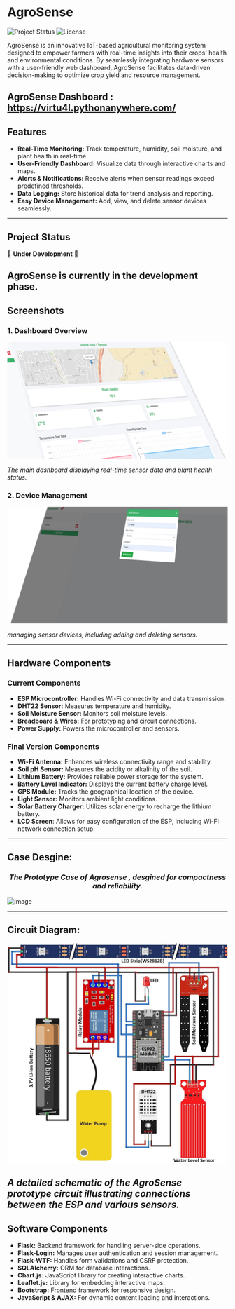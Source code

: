 # AgroSense

![Project Status](https://img.shields.io/badge/status-Under_Development-yellow)
![License](https://img.shields.io/badge/license-MIT-green)

AgroSense is an innovative IoT-based agricultural monitoring system designed to empower farmers with real-time insights into their crops' health and environmental conditions. By seamlessly integrating hardware sensors with a user-friendly web dashboard, AgroSense facilitates data-driven decision-making to optimize crop yield and resource management.


AgroSense Dashboard : https://virtu4l.pythonanywhere.com/
---

## Features

- **Real-Time Monitoring:** Track temperature, humidity, soil moisture, and plant health in real-time.
- **User-Friendly Dashboard:** Visualize data through interactive charts and maps.
- **Alerts & Notifications:** Receive alerts when sensor readings exceed predefined thresholds.
- **Data Logging:** Store historical data for trend analysis and reporting.
- **Easy Device Management:** Add, view, and delete sensor devices seamlessly.

---

## Project Status

🚧 **Under Development** 🚧

AgroSense is currently in the development phase.
---

## Screenshots

### 1. Dashboard Overview

![Dashboard Screenshot](Images/Dashboard/Dashbaord_Main.png)

*The main dashboard displaying real-time sensor data and plant health status.*

### 2. Device Management

![Device Management](Images/Dashboard/Add_Sensor.png)

*managing sensor devices, including adding and deleting sensors.*

---

## Hardware Components

### Current Components

- **ESP Microcontroller:** Handles Wi-Fi connectivity and data transmission.
- **DHT22 Sensor:** Measures temperature and humidity.
- **Soil Moisture Sensor:** Monitors soil moisture levels.
- **Breadboard & Wires:** For prototyping and circuit connections.
- **Power Supply:** Powers the microcontroller and sensors.

### Final Version Components

- **Wi-Fi Antenna:** Enhances wireless connectivity range and stability.
- **Soil pH Sensor:** Measures the acidity or alkalinity of the soil.
- **Lithium Battery:** Provides reliable power storage for the system.
- **Battery Level Indicator:** Displays the current battery charge level.
- **GPS Module:** Tracks the geographical location of the device.
- **Light Sensor:** Monitors ambient light conditions.
- **Solar Battery Charger:** Utilizes solar energy to recharge the lithium battery.
- **LCD Screen**: Allows for easy configuration of the ESP, including Wi-Fi network connection setup
---
## Case Desgine:
### <center>*The Prototype Case of Agrosense , desgined for compactness and reliability.*</center>

![image](https://github.com/user-attachments/assets/e595662e-29e6-4f77-8510-c4a2eb844ec0)



---
## Circuit Diagram:

![Circuit Design](Images/Dashboard/connections.jpg)

*A detailed schematic of the AgroSense prototype circuit illustrating connections between the ESP and various sensors.*
---
## Software Components

- **Flask:** Backend framework for handling server-side operations.
- **Flask-Login:** Manages user authentication and session management.
- **Flask-WTF:** Handles form validations and CSRF protection.
- **SQLAlchemy:** ORM for database interactions.
- **Chart.js:** JavaScript library for creating interactive charts.
- **Leaflet.js:** Library for embedding interactive maps.
- **Bootstrap:** Frontend framework for responsive design.
- **JavaScript & AJAX:** For dynamic content loading and interactions.



